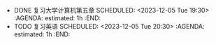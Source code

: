 - DONE 复习大学计算机第五章
  SCHEDULED: <2023-12-05 Tue 19:30>
  :AGENDA:
  estimated: 1h
  :END:
- TODO 复习英语
  SCHEDULED: <2023-12-05 Tue 20:30>
  :AGENDA:
  estimated: 1h
  :END: